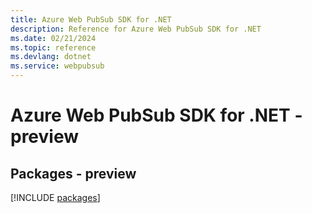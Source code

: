 ```yaml
---
title: Azure Web PubSub SDK for .NET
description: Reference for Azure Web PubSub SDK for .NET
ms.date: 02/21/2024
ms.topic: reference
ms.devlang: dotnet
ms.service: webpubsub
---
```

# Azure Web PubSub SDK for .NET - preview
## Packages - preview
[!INCLUDE [packages](web-pubsub-index.md)]